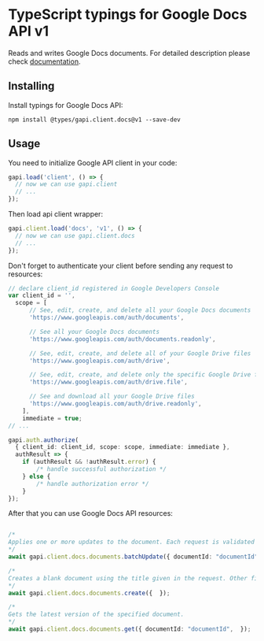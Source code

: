 # TypeScript typings for Google Docs API v1

Reads and writes Google Docs documents.
For detailed description please check [documentation](https://developers.google.com/docs/).

## Installing

Install typings for Google Docs API:

```
npm install @types/gapi.client.docs@v1 --save-dev
```

## Usage

You need to initialize Google API client in your code:

```typescript
gapi.load('client', () => {
  // now we can use gapi.client
  // ...
});
```

Then load api client wrapper:

```typescript
gapi.client.load('docs', 'v1', () => {
  // now we can use gapi.client.docs
  // ...
});
```

Don't forget to authenticate your client before sending any request to resources:

```typescript
// declare client_id registered in Google Developers Console
var client_id = '',
  scope = [ 
      // See, edit, create, and delete all your Google Docs documents
      'https://www.googleapis.com/auth/documents',

      // See all your Google Docs documents
      'https://www.googleapis.com/auth/documents.readonly',

      // See, edit, create, and delete all of your Google Drive files
      'https://www.googleapis.com/auth/drive',

      // See, edit, create, and delete only the specific Google Drive files you use with this app
      'https://www.googleapis.com/auth/drive.file',

      // See and download all your Google Drive files
      'https://www.googleapis.com/auth/drive.readonly',
    ],
    immediate = true;
// ...

gapi.auth.authorize(
  { client_id: client_id, scope: scope, immediate: immediate },
  authResult => {
    if (authResult && !authResult.error) {
        /* handle successful authorization */
    } else {
        /* handle authorization error */
    }
});
```

After that you can use Google Docs API resources:

```typescript

/*
Applies one or more updates to the document. Each request is validated before being applied. If any request is not valid, then the entire request will fail and nothing will be applied. Some requests have replies to give you some information about how they are applied. Other requests do not need to return information; these each return an empty reply. The order of replies matches that of the requests. For example, suppose you call batchUpdate with four updates, and only the third one returns information. The response would have two empty replies, the reply to the third request, and another empty reply, in that order. Because other users may be editing the document, the document might not exactly reflect your changes: your changes may be altered with respect to collaborator changes. If there are no collaborators, the document should reflect your changes. In any case, the updates in your request are guaranteed to be applied together atomically.
*/
await gapi.client.docs.documents.batchUpdate({ documentId: "documentId",  });

/*
Creates a blank document using the title given in the request. Other fields in the request, including any provided content, are ignored. Returns the created document.
*/
await gapi.client.docs.documents.create({  });

/*
Gets the latest version of the specified document.
*/
await gapi.client.docs.documents.get({ documentId: "documentId",  });
```
